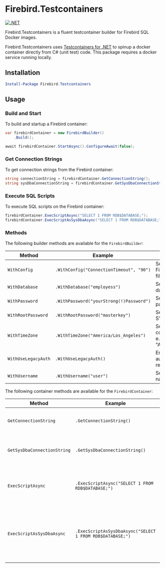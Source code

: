 ﻿# Firebird.Testcontainers

[![.NET](https://github.com/willibrandon/firebird-resources/actions/workflows/ci.yml/badge.svg)](https://github.com/willibrandon/firebird-resources/actions/workflows/ci.yml)

Firebird.Testcontainers is a fluent testcontainer builder for Firebird SQL Docker images.

Firebird.Testcontainers uses [Testcontainers for .NET](https://dotnet.testcontainers.org/) to spinup a docker container directly from C# (unit test) code. This package requires a docker service running locally.

## Installation

```PowerShell
Install-Package Firebird.Testcontainers
```

## Usage
### Build and Start

To build and startup a Firebird container:

```csharp
var firebirdContainer = new FirebirdBuilder()
    .Build();

await firebirdContainer.StartAsync().ConfigureAwait(false);
```
### Get Connection Strings

To get connection strings from the Firebird container:

```csharp
string connectionString = firebirdContainer.GetConnectionString();
string sysDbaConnectionString = firebirdContainer.GetSysDbaConnectionString();
```

### Execute SQL Scripts

To execute SQL scripts on the Firebird container:

```csharp
firebirdContainer.ExecScriptAsync("SELECT 1 FROM RDB$DATABASE;");
firebirdContainer.ExecScriptAsSysDbaAsync("SELECT 1 FROM RDB$DATABASE;");
```

### Methods
The following builder methods are available for the `FirebirdBuilder`:

| Method |  Example | What |
| -      | -        | -    |
| `WithConfig` | `.WithConfig("ConnectionTimeout", "90")` | Sets values in the Firebird configuration file (firebird.conf).
| `WithDatabase` | `.WithDatabase("employess")` | Sets the Firebird database name.
| `WithPassword` | `.WithPassword("yourStrong(!)Password")` | Sets the Firebird user password.
| `WithRootPassword` | `.WithRootPassword("masterkey")` | Sets the Firebird SYSDBA password.
| `WithTimeZone` | `.WithTimeZone("America/Los_Angeles")` | Sets the Firebird container time zone. e.g. "America/Los_Angeles".
| `WithUseLegacyAuth` | `.WithUseLegacyAuth()` | Enables legacy Firebird authentication (not recommended).
| `WithUsername` | `.WithUsername("user")` | Sets the Firebird user name.

The following container methods are available for the `FirebirdContainer`:

| Method |  Example | What |
| -      | -        | -    |
| `GetConnectionString` | `.GetConnectionString()` | Gets the Firebird connection string.
| `GetSysDbaConnectionString` | `.GetSysDbaConnectionString()` | Gets the Firebird SYSDBA connection string.
| `ExecScriptAsync` | `.ExecScriptAsync("SELECT 1 FROM RDB$DATABASE;")` | Executes the SQL script in the Firebird container.
| `ExecScriptAsSysDbaAsync` | `.ExecScriptAsSysDbaAsync("SELECT 1 FROM RDB$DATABASE;")` | Executes the SQL script in the Firebird container using the SYSDBA account.